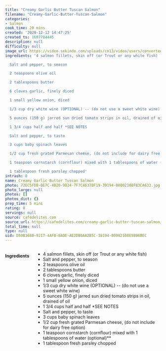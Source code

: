 ```yaml
---
title: "Creamy Garlic Butter Tuscan Salmon"
filename: "Creamy-Garlic-Butter-Tuscan-Salmon"
categories:
- Salmon
cook_time: 20 mins
created: '2020-12-12 14:47:25'
created_ts: 1607784445
description: null
difficulty: null
image_url: https://video.sekindo.com/uploads/cn13/video/users/converted/18727/video_5adee65636639812903820/vid5adf01d32274b699701599.jpg?cbuster=1524564437
ingredients: '4 salmon fillets, skin off (or Trout or any white fish)

  Salt and pepper, to season

  2 teaspoons olive oil

  2 tablespoons butter

  6 cloves garlic, finely diced

  1 small yellow onion, diced

  1/3 cup dry white wine (OPTIONAL) -- (do not use a sweet white wine)

  5 ounces (150 g) jarred sun dried tomato strips in oil, drained of oil

  1 3/4 cups half and half *SEE NOTES

  Salt and pepper, to taste

  3 cups baby spinach leaves

  1/2 cup fresh grated Parmesan cheese, (do not include for dairy free option)

  1 teaspoon cornstarch (cornflour) mixed with 1 tablespoons of water (optional)**

  1 tablespoon fresh parsley chopped'
intrash: 0
name: Creamy Garlic Butter Tuscan Salmon
photo: 72EC5FDB-0E7C-4B20-9D24-7F7C4637BF19-39194-00002108F83CA633.jpg
photo_large: null
photos: []
photos_dict: {}
prep_time: 5 mins
rating: 0
servings: null
source: cafedelites.com
source_url: https://cafedelites.com/creamy-garlic-butter-tuscan-salmon/
total_time: null
type: null
uid: D50B1680-9217-4AFB-8ADE-AE2DB0AA2B5C-39194-00002108E5B96BEC
---
```

<div class="large-8 medium-7 columns" id="writeup">	</div><!-- #writeup -->
</div><!-- #row-one -->
<div class="row" id="row-two">	<div class="medium-4 small-5 columns"><h4 id="ingredients">Ingredients</h4><div class="box box-ingredients content"><ul>
<li>4 salmon fillets, skin off (or Trout or any white fish)</li>
<li>Salt and pepper, to season</li>
<li>2 teaspoons olive oil</li>
<li>2 tablespoons butter</li>
<li>6 cloves garlic, finely diced</li>
<li>1 small yellow onion, diced</li>
<li>1/3 cup dry white wine (OPTIONAL) -- (do not use a sweet white wine)</li>
<li>5 ounces (150 g) jarred sun dried tomato strips in oil, drained of oil</li>
<li>1 3/4 cups half and half *SEE NOTES</li>
<li>Salt and pepper, to taste</li>
<li>3 cups baby spinach leaves</li>
<li>1/2 cup fresh grated Parmesan cheese, (do not include for dairy free option)</li>
<li>1 teaspoon cornstarch (cornflour) mixed with 1 tablespoons of water (optional)**</li>
<li>1 tablespoon fresh parsley chopped</li>
</ul>
</div>	</div>	<div class="medium-6 small-7 columns">	</div>